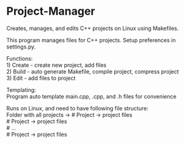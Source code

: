 # Project-Manager
Creates, manages, and edits C++ projects on Linux using Makefiles.  

This program manages files for C++ projects. Setup preferences in settings.py.  

Functions:  
            1) Create - create new project, add files  
            2) Build - auto generate Makefile, compile project, compress project  
            3) Edit - add files to project  

Templating:  
            Program auto template main.cpp, .cpp, and .h files for convenience  

Runs on Linux, and need to have following file structure:  
            Folder with all projects -> # Project -> project files  
                                # Project -> project files  
                                # ...  
                                # Project -> project files  
